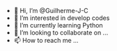 - 👋 Hi, I’m @Guilherme-J-C
- 👀 I’m interested in develop codes
- 🌱 I’m currently learning Python
- 💞️ I’m looking to collaborate on ...
- 📫 How to reach me ...

<!---
Guilherme-J-C/Guilherme-J-C is a ✨ special ✨ repository because its `README.md` (this file) appears on your GitHub profile.
You can click the Preview link to take a look at your changes.
--->

